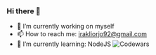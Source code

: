 ### Hi there 👋

- 🔭 I’m currently working on myself
- 📫 How to reach me: irakliorjo92@gmail.com
- 🌱 I’m currently learning: NodeJS
![Codewars](https://github.r2v.ch/codewars?user=Irakliorjo)
<!--
**IrakliOrjo/IrakliOrjo** is a ✨ _special_ ✨ repository because its `README.md` (this file) appears on your GitHub profile.


Here are some ideas to get you started:

- 👯 I’m looking to collaborate on ...
- 🤔 I’m looking for help with ...
- 💬 Ask me about ...
- 😄 Pronouns: ...
- ⚡ Fun fact: ...
-->
